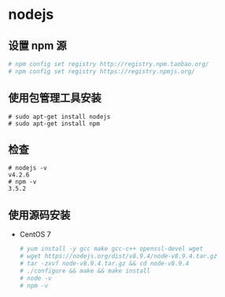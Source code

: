 # nodejs

## 设置 npm 源

```bash
# npm config set registry http://registry.npm.taobao.org/
# npm config set registry https://registry.npmjs.org/
```

## 使用包管理工具安装

```
# sudo apt-get install nodejs
# sudo apt-get install npm
```

## 检查

```
# nodejs -v
v4.2.6
# npm -v
3.5.2
```

## 使用源码安装

+ CentOS 7

  ```bash
  # yum install -y gcc make gcc-c++ openssl-devel wget
  # wget https://nodejs.org/dist/v8.9.4/node-v8.9.4.tar.gz
  # tar -zxvf node-v8.9.4.tar.gz && cd node-v8.9.4
  # ./configure && make && make install
  # node -v
  # npm -v
  ```
